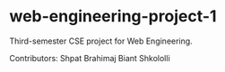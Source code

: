 # web-engineering-project-1
Third-semester CSE project for Web Engineering.

Contributors:
Shpat Brahimaj
Biant Shkololli
